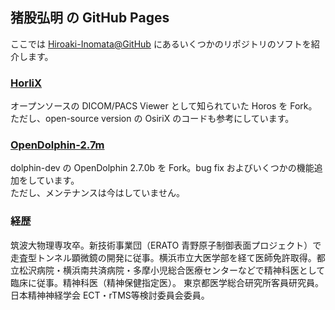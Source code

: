 ## 猪股弘明 の GitHub Pages

ここでは [Hiroaki-Inomata@GitHub](https://github.com/Hiroaki-Inomata/) にあるいくつかのリポジトリのソフトを紹介します。


### [HorliX](htttps://github.com/Hiroaki-Inomata/HorliX)
 
オープンソースの DICOM/PACS Viewer として知られていた Horos を Fork。ただし、open-source version の OsiriX のコードも参考にしています。
 
### [OpenDolphin-2.7m](htttps://github.com/Hiroaki-Inomata/OpenDolphin-2.7m)
 
dolphin-dev の OpenDolphin 2.7.0b を Fork。bug fix およびいくつかの機能追加をしています。  
ただし、メンテナンスは今はしていません。
 
### 経歴
 
筑波大物理専攻卒。新技術事業団（ERATO 青野原子制御表面プロジェクト）で走査型トンネル顕微鏡の開発に従事。横浜市立大医学部を経て医師免許取得。都立松沢病院・横浜南共済病院・多摩小児総合医療センターなどで精神科医として臨床に従事。精神科医（精神保健指定医）。
東京都医学総合研究所客員研究員。
日本精神神経学会 ECT・rTMS等検討委員会委員。 
 
  
